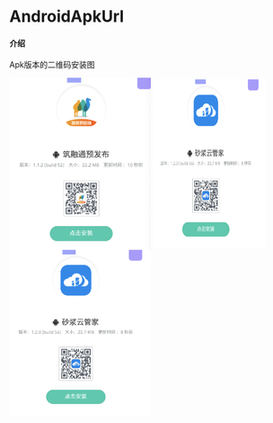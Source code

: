 # AndroidApkUrl

#### 介绍
Apk版本的二维码安装图

<img src="https://github.com/StoneFangl/AndroidApkUrl/blob/master/QQ20190903-152809%402x.png" width = "50%" height = "50%" alt="祝融通预发布环境" align=center />



<img src="https://github.com/StoneFangl/AndroidApkUrl/blob/master/QQ20190903-153008%402x.png" width = "200px" height = "300px" alt="砂浆云管家预发布环境" align=center />


<img src="https://github.com/StoneFangl/AndroidApkUrl/blob/master/QQ20190903-153008%402x.png" width = "50%" height = "50%" alt="砂浆云管家预发布环境" align=center />
